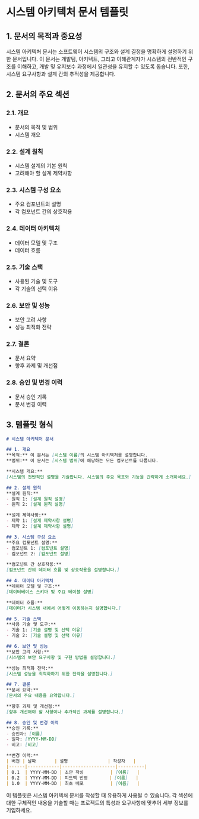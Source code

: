 # 시스템 아키텍처 문서 템플릿

## 1. 문서의 목적과 중요성
시스템 아키텍처 문서는 소프트웨어 시스템의 구조와 설계 결정을 명확하게 설명하기 위한 문서입니다. 이 문서는 개발팀, 아키텍트, 그리고 이해관계자가 시스템의 전반적인 구조를 이해하고, 개발 및 유지보수 과정에서 일관성을 유지할 수 있도록 돕습니다. 또한, 시스템 요구사항과 설계 간의 추적성을 제공합니다.

## 2. 문서의 주요 섹션

### 2.1. 개요
- 문서의 목적 및 범위
- 시스템 개요

### 2.2. 설계 원칙
- 시스템 설계의 기본 원칙
- 고려해야 할 설계 제약사항

### 2.3. 시스템 구성 요소
- 주요 컴포넌트의 설명
- 각 컴포넌트 간의 상호작용

### 2.4. 데이터 아키텍처
- 데이터 모델 및 구조
- 데이터 흐름

### 2.5. 기술 스택
- 사용된 기술 및 도구
- 각 기술의 선택 이유

### 2.6. 보안 및 성능
- 보안 고려 사항
- 성능 최적화 전략

### 2.7. 결론
- 문서 요약
- 향후 과제 및 개선점

### 2.8. 승인 및 변경 이력
- 문서 승인 기록
- 문서 변경 이력

## 3. 템플릿 형식

```markdown
# 시스템 아키텍처 문서

## 1. 개요
**목적:** 이 문서는 [시스템 이름]의 시스템 아키텍처를 설명합니다.  
**범위:** 이 문서는 [시스템 범위]에 해당하는 모든 컴포넌트를 다룹니다.  

**시스템 개요:**  
[시스템의 전반적인 설명을 기술합니다. 시스템의 주요 목표와 기능을 간략하게 소개하세요.]

## 2. 설계 원칙
**설계 원칙:**  
- 원칙 1: [설계 원칙 설명]
- 원칙 2: [설계 원칙 설명]

**설계 제약사항:**  
- 제약 1: [설계 제약사항 설명]
- 제약 2: [설계 제약사항 설명]

## 3. 시스템 구성 요소
**주요 컴포넌트 설명:**  
- 컴포넌트 1: [컴포넌트 설명]
- 컴포넌트 2: [컴포넌트 설명]

**컴포넌트 간 상호작용:**  
[컴포넌트 간의 데이터 흐름 및 상호작용을 설명합니다.]

## 4. 데이터 아키텍처
**데이터 모델 및 구조:**  
[데이터베이스 스키마 및 주요 테이블 설명]

**데이터 흐름:**  
[데이터가 시스템 내에서 어떻게 이동하는지 설명합니다.]

## 5. 기술 스택
**사용 기술 및 도구:**  
- 기술 1: [기술 설명 및 선택 이유]
- 기술 2: [기술 설명 및 선택 이유]

## 6. 보안 및 성능
**보안 고려 사항:**  
[시스템의 보안 요구사항 및 구현 방법을 설명합니다.]

**성능 최적화 전략:**  
[시스템 성능을 최적화하기 위한 전략을 설명합니다.]

## 7. 결론
**문서 요약:**  
[문서의 주요 내용을 요약합니다.]

**향후 과제 및 개선점:**  
[향후 개선해야 할 사항이나 추가적인 과제를 설명합니다.]

## 8. 승인 및 변경 이력
**승인 기록:**  
- 승인자: [이름]
- 일자: [YYYY-MM-DD]
- 비고: [비고]

**변경 이력:**  
| 버전 | 날짜       | 설명               | 작성자   |
|------|------------|--------------------|----------|
| 0.1  | YYYY-MM-DD | 초안 작성          | [이름]   |
| 0.2  | YYYY-MM-DD | 피드백 반영        | [이름]   |
| 1.0  | YYYY-MM-DD | 최초 배포          | [이름]   |
```

이 템플릿은 시스템 아키텍처 문서를 작성할 때 유용하게 사용될 수 있습니다. 각 섹션에 대한 구체적인 내용을 기술할 때는 프로젝트의 특성과 요구사항에 맞추어 세부 정보를 기입하세요.